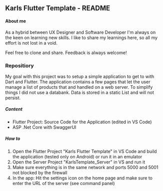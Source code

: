 
## Karls Flutter Template - README

#### About me

As a hybrid between UX Designer and Software Developer I'm always on the keen on learning new skills. I like to share my learnings here, so all my effort is not lost in a void.<br>

Feel free to clone and share. Feedback is always welcome!

### Repositiory

My goal with this project was to setup a simple application to get to with Dart and Flutter. The application contains a few pages that let the user manage a list of products that and handled on a web server. To simplify things I did not use a databank. Data is stored in a static List and will not persist.

##### Content

- Flutter Project: Source Code for the Application (edited in VS Code)
- ASP .Net Core with SwaggerUI

##### How to
1. Open the Flutter Project "Karls Flutter Template" in VS Code and build the application (tested only on Android) or run it in an emulator
2. Open the Server Project "KarlsTemplate_Server" in VS and run it
3. Make sure everything is in the same network and ports 5000 and 5001 not blocked by the firewall
4. In the app: Hit the settings icon on the home page and make sure to enter the URL of the server (see command panel)
